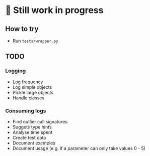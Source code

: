 # 🚧 Still work in progress

## How to try

* Run `tests/wrapper.py`

## TODO

### Logging

* Log frequency
* Log simple objects
* Pickle large objects
* Handle classes

### Consuming logs

* Find outlier call signatures
* Suggets type hints
* Analyse time spent
* Create test data
* Document examples
* Document usage
 (e.g. if a parameter can only take values 0 - 5)

